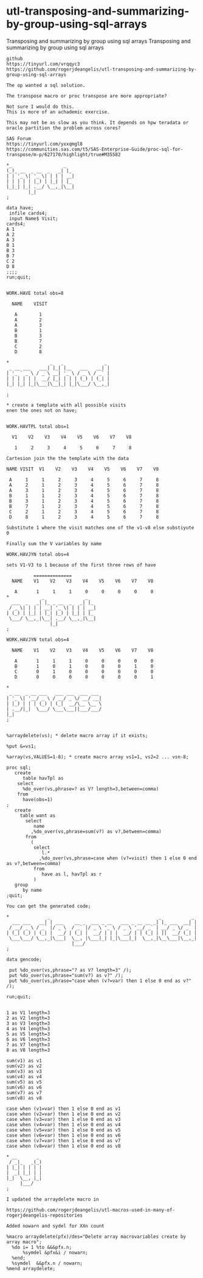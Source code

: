 # utl-transposing-and-summarizing-by-group-using-sql-arrays
Transposing and summarizing by group using sql arrays
    Transposing and summarizing by group using sql arrays

    github
    https://tinyurl.com/vrqqyc3
    https://github.com/rogerjdeangelis/utl-transposing-and-summarizing-by-group-using-sql-arrays

    The op wanted a sql solution.

    The transpose macro or proc transpose are more appropriate?

    Not sure I would do this.
    This is more of an achademic exercise.

    This may not be as slow as you think. It depends on hpw teradata or oracle partition the problem across cores?

    SAS Forum
    https://tinyurl.com/yxxqmgl8
    https://communities.sas.com/t5/SAS-Enterprise-Guide/proc-sql-for-transpose/m-p/627170/highlight/true#M35582

    *_                   _
    (_)_ __  _ __  _   _| |_
    | | '_ \| '_ \| | | | __|
    | | | | | |_) | |_| | |_
    |_|_| |_| .__/ \__,_|\__|
            |_|
    ;

    data have;
     infile cards4;
     input Name$ Visit;
    cards4;
    A 1
    A 2
    A 3
    B 1
    B 3
    B 7
    C 2
    D 8
    ;;;;
    run;quit;


    WORK.HAVE total obs=8

      NAME    VISIT

       A        1
       A        2
       A        3
       B        1
       B        3
       B        7
       C        2
       D        8

    *               _   _               _
     _ __ ___   ___| |_| |__   ___   __| |
    | '_ ` _ \ / _ \ __| '_ \ / _ \ / _` |
    | | | | | |  __/ |_| | | | (_) | (_| |
    |_| |_| |_|\___|\__|_| |_|\___/ \__,_|

    ;

    * create a template with all possible visits
    enen the ones not on have;


    WORK.HAVTPL total obs=1

      V1    V2    V3    V4    V5    V6    V7    V8

       1     2     3     4     5     6     7     8

    Cartesion join the the template with the data

    NAME VISIT  V1    V2    V3    V4    V5    V6    V7    V8

     A     1     1     2     3     4     5     6     7     8
     A     2     1     2     3     4     5     6     7     8
     A     3     1     2     3     4     5     6     7     8
     B     1     1     2     3     4     5     6     7     8
     B     3     1     2     3     4     5     6     7     8
     B     7     1     2     3     4     5     6     7     8
     C     2     1     2     3     4     5     6     7     8
     D     8     1     2     3     4     5     6     7     8

    Substitute 1 where the visit matches one of the v1-v8 else substiyute 0

    Finally sum the V variables by name

    WORK.HAVJYN total obs=4

    sets V1-V3 to 1 because of the first three rows of have

              ==============
      NAME    V1    V2    V3    V4    V5    V6    V7    V8

       A       1     1     1     0     0     0     0     0
    *            _               _
      ___  _   _| |_ _ __  _   _| |_
     / _ \| | | | __| '_ \| | | | __|
    | (_) | |_| | |_| |_) | |_| | |_
     \___/ \__,_|\__| .__/ \__,_|\__|
                    |_|
    ;

    WORK.HAVJYN total obs=4

      NAME    V1    V2    V3    V4    V5    V6    V7    V8

       A       1     1     1     0     0     0     0     0
       B       1     0     1     0     0     0     1     0
       C       0     1     0     0     0     0     0     0
       D       0     0     0     0     0     0     0     1

    *
     _ __  _ __ ___   ___ ___  ___ ___
    | '_ \| '__/ _ \ / __/ _ \/ __/ __|
    | |_) | | | (_) | (_|  __/\__ \__ \
    | .__/|_|  \___/ \___\___||___/___/
    |_|
    ;


    %arraydelete(vs); * delete macro array if it exists;

    %put &=vs1;

    %array(vs,VALUES=1-8); * create macro array vs1=1, vs2=2 ... vsn-8;

    proc sql;
       create
          table havTpl as
        select
          %do_over(vs,phrase=? as V? length=3,between=comma)
        from
          have(obs=1)
    ;
       create
         table want as
           select
              name
             ,%do_over(vs,phrase=sum(v?) as v?,between=comma)
           from
             (
              select
                 l.*
                ,%do_over(vs,phrase=case when (v?=visit) then 1 else 0 end as v?,between=comma)
              from
                 have as l, havTpl as r
              )
       group
          by name
    ;quit;

    You can get the generated code;

    *              _                                        _           _
      ___ ___   __| | ___    __ _  ___ _ __   ___ _ __ __ _| |_ ___  __| |
     / __/ _ \ / _` |/ _ \  / _` |/ _ \ '_ \ / _ \ '__/ _` | __/ _ \/ _` |
    | (_| (_) | (_| |  __/ | (_| |  __/ | | |  __/ | | (_| | ||  __/ (_| |
     \___\___/ \__,_|\___|  \__, |\___|_| |_|\___|_|  \__,_|\__\___|\__,_|
                            |___/
    ;

    data gencode;

     put %do_over(vs,phrase="? as V? length=3" /);
     put %do_over(vs,phrase="sum(v?) as v?" /);
     put %do_over(vs,phrase="case when (v?=var) then 1 else 0 end as v?" /);

    run;quit;


    1 as V1 length=3
    2 as V2 length=3
    3 as V3 length=3
    4 as V4 length=3
    5 as V5 length=3
    6 as V6 length=3
    7 as V7 length=3
    8 as V8 length=3

    sum(v1) as v1
    sum(v2) as v2
    sum(v3) as v3
    sum(v4) as v4
    sum(v5) as v5
    sum(v6) as v6
    sum(v7) as v7
    sum(v8) as v8

    case when (v1=var) then 1 else 0 end as v1
    case when (v2=var) then 1 else 0 end as v2
    case when (v3=var) then 1 else 0 end as v3
    case when (v4=var) then 1 else 0 end as v4
    case when (v5=var) then 1 else 0 end as v5
    case when (v6=var) then 1 else 0 end as v6
    case when (v7=var) then 1 else 0 end as v7
    case when (v8=var) then 1 else 0 end as v8

    * __       _
     / _|_   _(_)
    | |_| | | | |
    |  _| |_| | |
    |_|  \__, |_|
         |___/
    ;

    I updated the arraydelete macro in

    https://github.com/rogerjdeangelis/utl-macros-used-in-many-of-rogerjdeangelis-repositories

    Added nowarn and sydel for XXn count

    %macro arraydelete(pfx)/des="Delete array macrovariables create by array macro";
      %do i= 1 %to &&&pfx.n;
          %symdel &pfx&i / nowarn;
      %end;
      %symdel  &&pfx.n / nowarn;
    %mend arraydelete;


